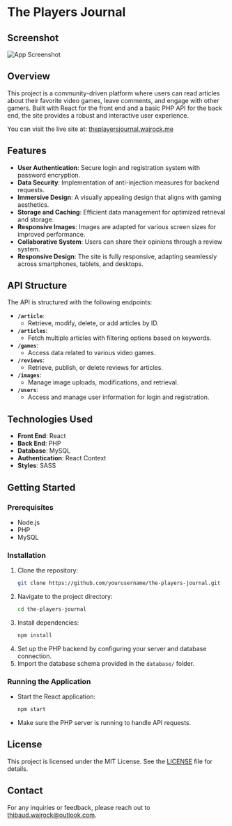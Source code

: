 # The Players Journal

## Screenshot

![App Screenshot](https://wajrock.me/projects/the-players-journal/cover.webp)

## Overview
This project is a community-driven platform where users can read articles about their favorite video games, leave comments, and engage with other gamers. Built with React for the front end and a basic PHP API for the back end, the site provides a robust and interactive user experience.

You can visit the live site at: [theplayersjournal.wajrock.me](http://theplayersjournal.wajrock.me)

## Features
- **User Authentication**: Secure login and registration system with password encryption.
- **Data Security**: Implementation of anti-injection measures for backend requests.
- **Immersive Design**: A visually appealing design that aligns with gaming aesthetics.
- **Storage and Caching**: Efficient data management for optimized retrieval and storage.
- **Responsive Images**: Images are adapted for various screen sizes for improved performance.
- **Collaborative System**: Users can share their opinions through a review system.
- **Responsive Design**: The site is fully responsive, adapting seamlessly across smartphones, tablets, and desktops.

## API Structure
The API is structured with the following endpoints:
- **`/article`**: 
  - Retrieve, modify, delete, or add articles by ID.
- **`/articles`**: 
  - Fetch multiple articles with filtering options based on keywords.
- **`/games`**: 
  - Access data related to various video games.
- **`/reviews`**: 
  - Retrieve, publish, or delete reviews for articles.
- **`/images`**: 
  - Manage image uploads, modifications, and retrieval.
- **`/users`**: 
  - Access and manage user information for login and registration.

## Technologies Used
- **Front End**: React
- **Back End**: PHP
- **Database**: MySQL
- **Authentication**: React Context
- **Styles**: SASS

## Getting Started
### Prerequisites
- Node.js
- PHP
- MySQL

### Installation
1. Clone the repository:
   ```bash
   git clone https://github.com/yourusername/the-players-journal.git
   ```
2. Navigate to the project directory:
   ```bash
   cd the-players-journal
   ```
3. Install dependencies:
   ```bash
   npm install
   ```
4. Set up the PHP backend by configuring your server and database connection.
5. Import the database schema provided in the `database/` folder.

### Running the Application
- Start the React application:
  ```bash
  npm start
  ```
- Make sure the PHP server is running to handle API requests.


## License
This project is licensed under the MIT License. See the [LICENSE](LICENSE) file for details.

## Contact
For any inquiries or feedback, please reach out to [thibaud.wajrock@outlook.com](mailto:thibaud.wajrock@outlook.com).
